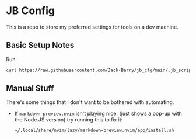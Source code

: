 # JB Config

This is a repo to store my preferred settings for tools on a dev machine.

## Basic Setup Notes

Run

```bash
curl https://raw.githubusercontent.com/Jack-Barry/jb_cfg/main/.jb_scripts/install.sh | /bin/bash
```

## Manual Stuff

There's some things that I don't want to be bothered with automating.

- If `markdown-preview.nvim` isn't playing nice, (just shows a pop-up with the
  Node.JS version) try running this to fix it:

  ```shell
  ~/.local/share/nvim/lazy/markdown-preview.nvim/app/install.sh
  ```
